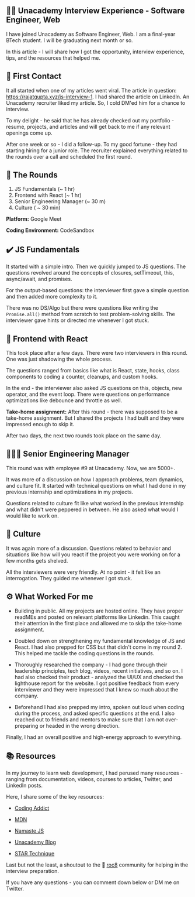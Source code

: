 ## 🧑‍🏫 Unacademy Interview Experience - Software Engineer, Web

I have joined Unacademy as Software Engineer, Web. I am a final-year BTech student. I will be graduating next month or so.

In this article - I will share how I got the opportunity, interview experience, tips, and the resources that helped me.

## 🐣 First Contact

It all started when one of my articles went viral. The article in question: https://rajatgupta.xyz/js-interview-1. I had shared the article on LinkedIn. An Unacademy recruiter liked my article. So, I cold DM'ed him for a chance to interview.

To my delight - he said that he has already checked out my portfolio - resume, projects, and articles and will get back to me if any relevant openings come up.

After one week or so -  I did a follow-up. To my good fortune - they had starting hiring for a junior role. The recruiter explained everything related to the rounds over a call and scheduled the first round.

## 🥊 The Rounds


1.  JS Fundamentals (~ 1 hr)
2. Frontend with React (~ 1 hr)
3. Senior Engineering Manager (~ 30 m)
4. Culture ( ~ 30 min)

**Platform:** Google Meet

**Coding Environment:** CodeSandbox

## ✔️ JS Fundamentals

It started with a simple intro. Then we quickly jumped to JS questions. The questions revolved around the concepts of closures, setTimeout, this, async/await, and promises.

For the output-based questions: the interviewer first gave a simple question and then added more complexity to it.

There was no DS/Algo but there were questions like writing the ` Promise.all()` method from scratch to test problem-solving skills. The interviewer gave hints or directed me whenever I got stuck.

## 🌋 Frontend with React

This took place after a few days. There were two interviewers in this round. One was just shadowing the whole process.

The questions ranged from basics like what is React, state, hooks, class components to coding a counter, cleanups, and custom hooks.

In the end - the interviewer also asked JS questions on this, objects, new operator, and the event loop. There were questions on performance optimizations like debounce and throttle as well.

**Take-home assignment:** After this round - there was supposed to be a take-home assignment. But I shared the projects I had built and they were impressed enough to skip it. 

After two days, the next two rounds took place on the same day.

## 🧑🏻‍💼 Senior Engineering Manager

This round was with employee #9 at Unacademy. Now, we are 5000+.

It was more of a discussion on how I approach problems, team dynamics, and culture fit. It started with technical questions on what I had done in my previous internship and optimizations in my projects. 

Questions related to culture fit like what worked in the previous internship and what didn't were peppered in between. He also asked what would I would like to work on.

## 👘 Culture

It was again more of a discussion. Questions related to behavior and situations like how will you react if the project you were working on for a few months gets shelved.


All the interviewers were very friendly. At no point - it felt like an interrogation. They guided me whenever I got stuck.

## ⚙️ What Worked For me 

- Building in public. All my projects are hosted online. They have proper readMEs and posted on relevant platforms like Linkedin. This caught their attention in the first place and allowed me to skip the take-home assignment.

- Doubled down on strengthening my fundamental knowledge of JS and React. I had also prepped for CSS but that didn't come in my round 2. This helped me tackle the coding questions in the rounds.

- Thoroughly researched the company - I had gone through their leadership principles, tech blog, videos, recent initiatives, and so on. I had also checked their product - analyzed the UI/UX and checked the lighthouse report for the website. I got positive feedback from every interviewer and they were impressed that I knew so much about the company.

- Beforehand I had also prepped my intro, spoken out loud when coding during the process, and asked specific questions at the end. I also reached out to friends and mentors to make sure that I am not over-preparing or headed in the wrong direction.

Finally, I had an overall positive and high-energy approach to everything.

## 📚 Resources

In my journey to learn web development, I had perused many resources - ranging from documentation, videos, courses to articles, Twitter, and LinkedIn posts.

Here, I share some of the key resources:

 - [Coding Addict](https://www.youtube.com/channel/UCMZFwxv5l-XtKi693qMJptA) 

- [MDN](https://developer.mozilla.org/en-US/)

- [Namaste JS](https://www.youtube.com/playlist?list=PLlasXeu85E9cQ32gLCvAvr9vNaUccPVNP)

-  [Unacademy Blog](https://blog.unacademy.com/) 

- [STAR Technique](https://workat.tech/general/article/ace-behavioral-interview-star-technique-igsg09rw2u1a)

Last but not the least, a shoutout to the 🚀 [roc8](https://www.roc8.careers/) community for helping in the interview preparation. 

If you have any questions - you can comment down below or DM me on Twitter.
 



































